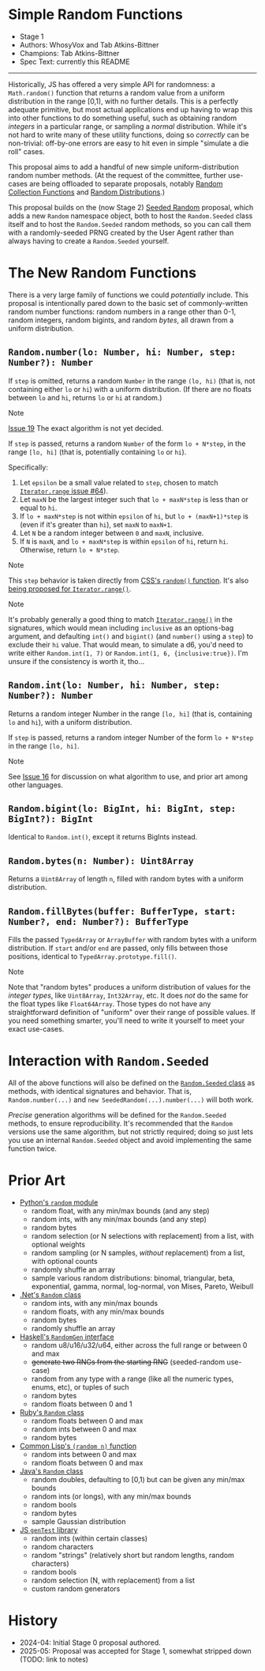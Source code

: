 # Simple Random Functions

* Stage 1
* Authors: WhosyVox and Tab Atkins-Bittner
* Champions: Tab Atkins-Bittner
* Spec Text: currently this README

-----

Historically, JS has offered a very simple API for randomness: a `Math.random()` function that returns a random value from a uniform distribution in the range [0,1), with no further details. This is a perfectly adequate primitive, but most actual applications end up having to wrap this into other functions to do something useful, such as obtaining random *integers* in a particular range, or sampling a *normal* distribution. While it's not hard to write many of these utility functions, doing so *correctly* can be non-trivial: off-by-one errors are easy to hit even in simple "simulate a die roll" cases.

This proposal aims to add a handful of new simple uniform-distribution random number methods. (At the request of the committee, further use-cases are being offloaded to separate proposals, notably [Random Collection Functions](https://github.com/tabatkins/proposal-random-collection-functions) and [Random Distributions](https://github.com/tabatkins/proposal-random-distributions).)

This proposal builds on the (now Stage 2) [Seeded Random](https://github.com/tc39/proposal-seeded-random) proposal, which adds a new `Random` namespace object, both to host the `Random.Seeded` class itself and to host the `Random.Seeded` random methods, so you can call them with a randomly-seeded PRNG created by the User Agent rather than always having to create a `Random.Seeded` yourself.


# The New Random Functions

There is a very large family of functions we could *potentially* include.
This proposal is intentionally pared down to the basic set of commonly-written random number functions: random numbers in a range other than 0-1, random integers, random bigints, and random *bytes*, all drawn from a uniform distribution.

## `Random.number(lo: Number, hi: Number, step: Number?): Number` ##

If `step` is omitted,
returns a random `Number` in the range `(lo, hi)`
(that is, not containing either `lo` or `hi`)
with a uniform distribution.
(If there are no floats between `lo` and `hi`,
returns `lo` or `hi` at random.)

> [!NOTE]
> [Issue 19](https://github.com/tc39/proposal-random-functions/issues/19) The exact algorithm is not yet decided.

If `step` is passed,
returns a random `Number` of the form `lo + N*step`,
in the range `[lo, hi]`
(that is, potentially containing `lo` or `hi`).

Specifically:

1. Let `epsilon` be a small value related to `step`, chosen to match [`Iterator.range` issue #64](https://github.com/tc39/proposal-iterator.range/issues/64#issuecomment-2881243363)).
2. Let `maxN` be the largest integer such that `lo + maxN*step` is less than or equal to `hi`.
3. If `lo + maxN*step` is not within `epsilon` of `hi`,
    but `lo + (maxN+1)*step` is
    (even if it's greater than `hi`),
    set `maxN` to `maxN+1`.
4. Let `N` be a random integer between `0` and `maxN`, inclusive.
5. If `N` is `maxN`, and `lo + maxN*step` is within `epsilon` of `hi`,
    return `hi`. Otherwise, return `lo + N*step`.

> [!NOTE]
> This `step` behavior is taken directly from [CSS's `random()` function](https://drafts.csswg.org/css-values-5/#random).
> It's also [being proposed for `Iterator.range()`](https://github.com/tc39/proposal-iterator.range/issues/64#issuecomment-2881243363).


> [!NOTE]
> It's probably generally a good thing to match [`Iterator.range()`](https://github.com/tc39/proposal-iterator.range/) in the signatures, which would mean including `inclusive` as an options-bag argument, and defaulting `int()` and `bigint()` (and `number()` using a `step`) to exclude their `hi` value. That would mean, to simulate a d6, you'd need to write either `Random.int(1, 7)` or `Random.int(1, 6, {inclusive:true})`. I'm unsure if the consistency is worth it, tho...


## `Random.int(lo: Number, hi: Number, step: Number?): Number` ##

Returns a random integer Number in the range `[lo, hi]`
(that is, containing `lo` and `hi`),
with a uniform distribution.

If `step` is passed,
returns a random integer Number of the form `lo + N*step`
in the range `[lo, hi]`.

> [!NOTE]
> See [Issue 16](https://github.com/tc39/proposal-random-functions/issues/16) for discussion on what algorithm to use,
> and prior art among other languages.


## `Random.bigint(lo: BigInt, hi: BigInt, step: BigInt?): BigInt` ##

Identical to `Random.int()`, except it returns BigInts instead.


## `Random.bytes(n: Number): Uint8Array` ##

Returns a `Uint8Array` of length `n`,
filled with random bytes with a uniform distribution.

## `Random.fillBytes(buffer: BufferType, start: Number?, end: Number?): BufferType`

Fills the passed `TypedArray` or `ArrayBuffer`
with random bytes with a uniform distribution.
If `start` and/or `end` are passed,
only fills between those positions,
identical to `TypedArray.prototype.fill()`.

> [!NOTE]
> Note that "random bytes" produces a uniform distribution of values for the *integer types*, like `Uint8Array`, `Int32Array`, etc.
> It does *not* do the same for the float types like `Float64Array`.
> Those types do not have any straightforward definition of "uniform" over their range of possible values.
> If you need something smarter, you'll need to write it yourself to meet your exact use-cases.

# Interaction with `Random.Seeded`

All of the above functions will also be defined on the [`Random.Seeded` class](https://github.com/tc39/proposal-seeded-random/) as methods, with identical signatures and behavior. That is, `Random.number(...)` and `new SeededRandom(...).number(...)` will both work.

*Precise* generation algorithms will be defined for the `Random.Seeded` methods, to ensure reproducibility. It's recommended that the `Random` versions use the same algorithm, but not strictly required; doing so just lets you use an internal `Random.Seeded` object and avoid implementing the same function twice.


# Prior Art

* [Python's `random` module](https://docs.python.org/3/library/random.html)
    * random float, with any min/max bounds (and any step)
    * random ints, with any min/max bounds (and any step)
    * random bytes
    * random selection (or N selections with replacement) from a list, with optional weights
    * random sampling (or N samples, *without* replacement) from a list, with optional counts
    * randomly shuffle an array
    * sample various random distributions: binomal, triangular, beta, exponential, gamma, normal, log-normal, von Mises, Pareto, Weibull
* [.Net's `Random` class](https://learn.microsoft.com/en-us/dotnet/api/system.random?view=net-8.0)
    * random ints, with any min/max bounds
    * random floats, with any min/max bounds
    * random bytes
    * randomly shuffle an array
* [Haskell's `RandomGen` interface](https://hackage.haskell.org/package/random-1.2.1.2/docs/System-Random.html)
    * random u8/u16/u32/u64, either across the full range or between 0 and max
    * <s>generate two RNGs from the starting RNG</s> (seeded-random use-case)
    * random from any type with a range (like all the numeric types, enums, etc), or tuples of such
    * random bytes
    * random floats between 0 and 1
* [Ruby's `Random` class](https://ruby-doc.org/core-2.4.0/Random.html)
    * random floats between 0 and max
    * random ints between 0 and max
    * random bytes
* [Common Lisp's `(random n)` function]([https://www.cs.cmu.edu/Groups/AI/html/cltl/clm/node133.html](http://clhs.lisp.se/Body/f_random.htm))
    * random ints between 0 and max
    * random floats between 0 and max
* [Java's `Random` class](https://docs.oracle.com/javase/8/docs/api/java/util/Random.html)
    * random doubles, defaulting to [0,1) but can be given any min/max bounds
    * random ints (or longs), with any min/max bounds
    * random bools
    * random bytes
    * sample Gaussian distribution
* [JS `genTest` library](https://www.npmjs.com/package/gentest)
    * random ints (within certain classes)
    * random characters
    * random "strings" (relatively short but random lengths, random characters)
    * random bools
    * random selection (N, with replacement) from a list
    * custom random generators

# History

* 2024-04: Initial Stage 0 proposal authored.
* 2025-05: Proposal was accepted for Stage 1, somewhat stripped down (TODO: link to notes)

